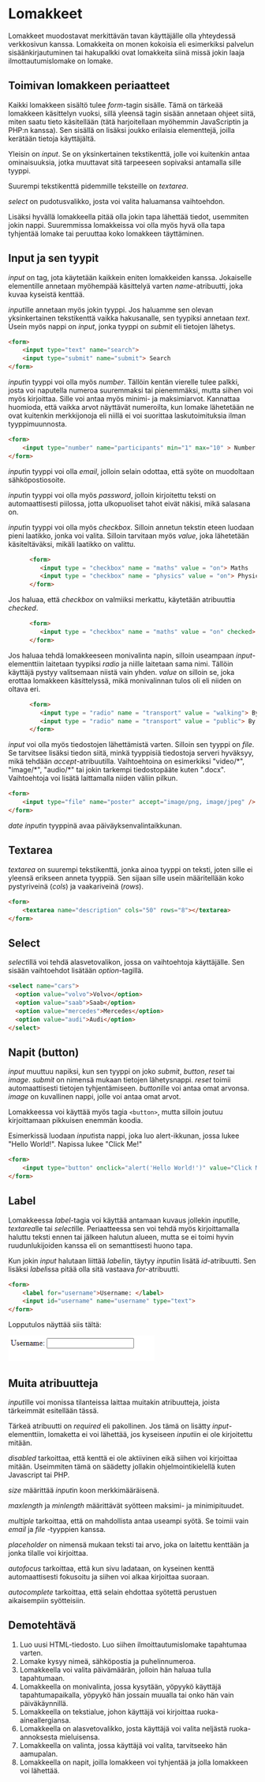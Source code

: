 # Lomakkeet

Lomakkeet muodostavat merkittävän tavan käyttäjälle olla yhteydessä verkkosivun kanssa. Lomakkeita on monen kokoisia eli esimerkiksi palvelun sisäänkirjautuminen tai hakupalkki ovat lomakkeita siinä missä jokin laaja ilmottautumislomake on lomake.

## Toimivan lomakkeen periaatteet

Kaikki lomakkeen sisältö tulee *form*-tagin sisälle. Tämä on tärkeää lomakkeen käsittelyn vuoksi, sillä yleensä tagin sisään annetaan ohjeet siitä, miten saatu tieto käsitellään (tätä harjoitellaan myöhemmin JavaScriptin ja PHP:n kanssa). Sen sisällä on lisäksi joukko erilaisia elementtejä, joilla kerätään tietoja käyttäjältä. 

Yleisin on *input*. Se on yksinkertainen tekstikenttä, jolle voi kuitenkin antaa ominaisuuksia, jotka muuttavat sitä tarpeeseen sopivaksi antamalla sille tyyppi. 

Suurempi tekstikenttä pidemmille teksteille on *textarea*.

*select* on pudotusvalikko, josta voi valita haluamansa vaihtoehdon.

Lisäksi hyvällä lomakkeella pitää olla jokin tapa lähettää tiedot, usemmiten jokin nappi. Suuremmissa lomakkeissa voi olla myös hyvä olla tapa tyhjentää lomake tai peruuttaa koko lomakkeen täyttäminen.

## Input ja sen tyypit

*input* on tag, jota käytetään kaikkein eniten lomakkeiden kanssa. Jokaiselle elementille annetaan myöhempää käsittelyä varten *name*-atribuutti, joka kuvaa kyseistä kenttää.

*input*ille annetaan myös jokin tyyppi. Jos haluamme sen olevan yksinkertainen tekstikenttä vaikka hakusanalle, sen tyypiksi annetaan *text*. Usein myös nappi on *input*, jonka tyyppi on *submit* eli tietojen lähetys. 

````html
<form>
    <input type="text" name="search">
    <input type="submit" name="submit"> Search
</form>
````
*input*in tyyppi voi olla myös *number*. Tällöin kentän vierelle tulee palkki, josta voi naputella numeroa suuremmaksi tai pienemmäksi, mutta siihen voi myös kirjoittaa. Sille voi antaa myös minimi- ja maksimiarvot. Kannattaa huomioda, että vaikka arvot näyttävät numeroilta, kun lomake lähetetään ne ovat kuitenkin merkkijonoja eli niillä ei voi suorittaa laskutoimituksia ilman tyyppimuunnosta.

````html
<form>
    <input type="number" name="participants" min="1" max="10" > Number of participants
</form>
````

*input*in tyyppi voi olla *email*, jolloin selain odottaa, että syöte on muodoltaan sähköpostiosoite. 

*input*in tyyppi voi olla myös *password*, jolloin kirjoitettu teksti on automaattisesti piilossa, jotta ulkopuoliset tahot eivät näkisi, mikä salasana on.

*input*in tyyppi voi olla myös *checkbox*. Silloin annetun tekstin eteen luodaan pieni laatikko, jonka voi valita. Silloin tarvitaan myös *value*, joka lähetetään käsiteltäväksi, mikäli laatikko on valittu.

````html
      <form>
         <input type = "checkbox" name = "maths" value = "on"> Maths
         <input type = "checkbox" name = "physics" value = "on"> Physics
      </form>
````

Jos haluaa, että *checkbox* on valmiiksi merkattu, käytetään atribuuttia *checked*.

````html
      <form>
         <input type = "checkbox" name = "maths" value = "on" checked> Maths
      </form>
````

Jos haluaa tehdä lomakkeeseen monivalinta napin, silloin useampaan *input*-elementtiin laitetaan tyypiksi *radio* ja niille laitetaan sama nimi. Tällöin käyttäjä pystyy valitsemaan niistä vain yhden. *value* on silloin se, joka erottaa lomakkeen käsittelyssä, mikä monivalinnan tulos oli eli niiden on oltava eri.

````html
      <form>
         <input type = "radio" name = "transport" value = "walking"> By foot
         <input type = "radio" name = "transport" value = "public"> By public transport
      </form>
````

*input* voi olla myös tiedostojen lähettämistä varten. Silloin sen tyyppi on *file*. Se tarvitsee lisäksi tiedon siitä, minkä tyyppisiä tiedostoja serveri hyväksyy, mikä tehdään *accept*-atribuutilla. Vaihtoehtoina on esimerkiksi "video/\*", "image/\*", "audio/\*" tai jokin tarkempi tiedostopääte kuten ".docx". Vaihtoehtoja voi lisätä laittamalla niiden väliin pilkun.

````html
<form>
    <input type="file" name="poster" accept="image/png, image/jpeg" />
</form>
````

*date* *input*in tyyppinä avaa päiväyksenvalintaikkunan.

## Textarea

*textarea* on suurempi tekstikenttä, jonka ainoa tyyppi on teksti, joten sille ei yleensä erikseen anneta tyyppiä. Sen sijaan sille usein määritellään koko pystyriveinä (*cols*) ja vaakariveinä (*rows*).

````html
<form>
    <textarea name="description" cols="50" rows="8"></textarea>
</form>
````

## Select

*select*illä voi tehdä alasvetovalikon, jossa on vaihtoehtoja käyttäjälle. Sen sisään vaihtoehdot lisätään *option*-tagillä.

````html
<select name="cars">
  <option value="volvo">Volvo</option>
  <option value="saab">Saab</option>
  <option value="mercedes">Mercedes</option>
  <option value="audi">Audi</option>
</select>
````

## Napit (button)

*input* muuttuu napiksi, kun sen tyyppi on joko *submit*, *button*, *reset* tai *image*. *submit* on nimensä mukaan tietojen lähetysnappi. *reset* toimii automaattisesti tietojen tyhjentämiseen. *button*ille voi antaa omat arvonsa. *image* on kuvallinen nappi, jolle voi antaa omat arvot.

Lomakkeessa voi käyttää myös tagia ``<button>``, mutta silloin joutuu kirjoittamaan pikkuisen enemmän koodia.

Esimerkissä luodaan *input*ista nappi, joka luo alert-ikkunan, jossa lukee "Hello World!". Napissa lukee "Click Me!" 

````html
<form>
    <input type="button" onclick="alert('Hello World!')" value="Click Me!">
</form>
````

## Label

Lomakkeessa *label*-tagia voi käyttää antamaan kuvaus jollekin *input*ille, *textarea*lle tai *select*ille. Periaatteessa sen voi tehdä myös kirjoittamalla haluttu teksti ennen tai jälkeen halutun alueen, mutta se ei toimi hyvin ruudunlukijoiden kanssa eli on semanttisesti huono tapa.

Kun jokin *input* halutaan liittää *label*iin, täytyy *input*iin lisätä *id*-atribuutti. Sen lisäksi *label*issa pitää olla sitä vastaava *for*-atribuutti.

````html
<form>
    <label for="username">Username: </label>
    <input id="username" name="username" type="text">
</form>
````

Lopputulos näyttää siis tältä:

![label](labelkuva.PNG)

## Muita atribuutteja

*input*ille voi monissa tilanteissa laittaa muitakin atribuutteja, joista tärkeimmät esitellään tässä. 

Tärkeä atribuutti on *required* eli pakollinen. Jos tämä on lisätty *input*-elementtiin, lomaketta ei voi lähettää, jos kyseiseen *input*iin ei ole kirjoitettu mitään.

*disabled* tarkoittaa, että kenttä ei ole aktiivinen eikä siihen voi kirjoittaa mitään. Useimmiten tämä on säädetty jollakin ohjelmointikielellä kuten Javascript tai PHP.

*size* määrittää *input*in koon merkkimääräisenä.

*maxlength* ja *minlength* määrittävät syötteen maksimi- ja minimipituudet. 

*multiple* tarkoittaa, että on mahdollista antaa useampi syötä. Se toimii vain *email* ja *file* -tyyppien kanssa.

*placeholder* on nimensä mukaan teksti tai arvo, joka on laitettu kenttään ja jonka tilalle voi kirjoittaa.

*autofocus* tarkoittaa, että kun sivu ladataan, on kyseinen kenttä automaattisesti fokusoitu ja siihen voi alkaa kirjoittaa suoraan.

*autocomplete* tarkoittaa, että selain ehdottaa syötettä perustuen aikaisempiin syötteisiin.

## Demotehtävä

1. Luo uusi HTML-tiedosto. Luo siihen ilmoittautumislomake tapahtumaa varten.
2. Lomake kysyy nimeä, sähköpostia ja puhelinnumeroa.
3. Lomakkeella voi valita päivämäärän, jolloin hän haluaa tulla tapahtumaan.
4. Lomakkeella on monivalinta, jossa kysytään, yöpyykö käyttäjä tapahtumapaikalla, yöpyykö hän jossain muualla tai onko hän vain päiväkäynnillä.
5. Lomakkeella on tekstialue, johon käyttäjä voi kirjoittaa ruoka-aineallergiansa.
6. Lomakkeella on alasvetovalikko, josta käyttäjä voi valita neljästä ruoka-annoksesta mieluisensa.
7. Lomakkeella on valinta, jossa käyttäjä voi valita, tarvitseeko hän aamupalan.
8. Lomakkeella on napit, joilla lomakkeen voi tyhjentää ja jolla lomakkeen voi lähettää.